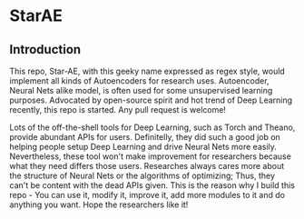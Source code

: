 StarAE
====

Introduction
----
This repo, Star-AE, with this geeky name expressed as regex style, would implement all kinds of Autoencoders for research uses. Autoencoder, Neural Nets alike model, is often used for some unsupervised learning purposes. Advocated by open-source spirit and hot trend of Deep Learning recently, this repo is started. Any pull request is welcome!

Lots of the off-the-shell tools for Deep Learning, such as Torch and Theano, provide abundant APIs for users. Definitelly, they did such a good job on helping people setup Deep Learning and drive Neural Nets more easily. Nevertheless, these tool won't make improvement for researchers because what they need differs those users. Researches always cares more about the structure of Neural Nets or the algorithms of optimizing; Thus, they can't be content with the dead APIs given. This is the reason why I build this repo - You can use it, modify it, improve it, add more modules to it and do anything you want. Hope the researchers like it!
